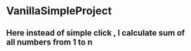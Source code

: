# VanillaSimpleProject

## Here instead of simple click , I calculate sum of all numbers from 1 to n
